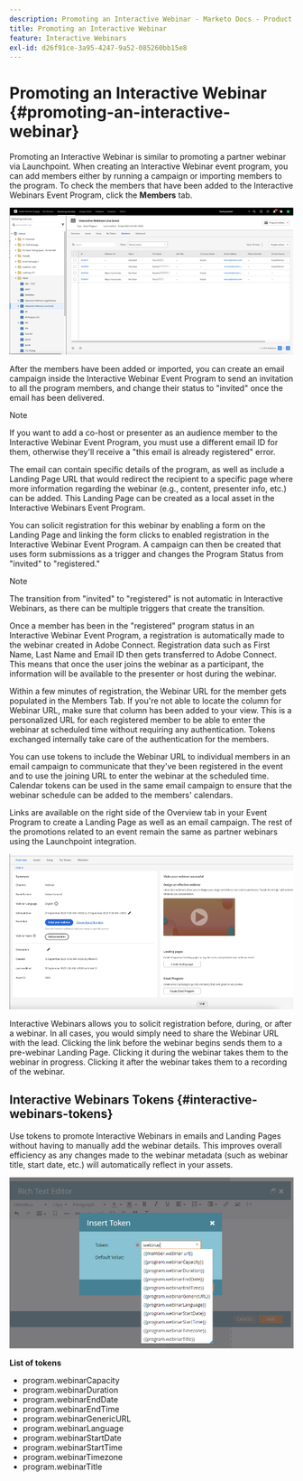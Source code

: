 ```yaml
---
description: Promoting an Interactive Webinar - Marketo Docs - Product Documentation
title: Promoting an Interactive Webinar
feature: Interactive Webinars
exl-id: d26f91ce-3a95-4247-9a52-085260bb15e8
---
```

# Promoting an Interactive Webinar {#promoting-an-interactive-webinar}

Promoting an Interactive Webinar is similar to promoting a partner webinar via Launchpoint. When creating an Interactive Webinar event program, you can add members either by running a campaign or importing members to the program. To check the members that have been added to the Interactive Webinars Event Program, click the **Members** tab.

![](assets/promoting-an-interactive-webinar-1.png)

After the members have been added or imported, you can create an email campaign inside the Interactive Webinar Event Program to send an invitation to all the program members, and change their status to "invited" once the email has been delivered.

>[!NOTE]
>
>If you want to add a co-host or presenter as an audience member to the Interactive Webinar Event Program, you must use a different email ID for them, otherwise they'll receive a "this email is already registered" error.

The email can contain specific details of the program, as well as include a Landing Page URL that would redirect the recipient to a specific page where more information regarding the webinar (e.g., content, presenter info, etc.) can be added. This Landing Page can be created as a local asset in the Interactive Webinars Event Program.

You can solicit registration for this webinar by enabling a form on the Landing Page and linking the form clicks to enabled registration in the Interactive Webinar Event Program. A campaign can then be created that uses form submissions as a trigger and changes the Program Status from "invited" to "registered."

>[!NOTE]
>
>The transition from "invited" to "registered" is not automatic in Interactive Webinars, as there can be multiple triggers that create the transition.

Once a member has been in the "registered" program status in an Interactive Webinar Event Program, a registration is automatically made to the webinar created in Adobe Connect. Registration data such as First Name, Last Name and Email ID then gets transferred to Adobe Connect. This means that once the user joins the webinar as a participant, the information will be available to the presenter or host during the webinar.

Within a few minutes of registration, the Webinar URL for the member gets populated in the Members Tab. If you're not able to locate the column for Webinar URL, make sure that column has been added to your view. This is a personalized URL for each registered member to be able to enter the webinar at scheduled time without requiring any authentication. Tokens exchanged internally take care of the authentication for the members.

You can use tokens to include the Webinar URL to individual members in an email campaign to communicate that they've been registered in the event and to use the joining URL to enter the webinar at the scheduled time. Calendar tokens can be used in the same email campaign to ensure that the webinar schedule can be added to the members' calendars.

Links are available on the right side of the Overview tab in your Event Program to create a Landing Page as well as an email campaign. The rest of the promotions related to an event remain the same as partner webinars using the Launchpoint integration.

![](assets/promoting-an-interactive-webinar-2.png)

Interactive Webinars allows you to solicit registration before, during, or after a webinar. In all cases, you would simply need to share the Webinar URL with the lead. Clicking the link before the webinar begins sends them to a pre-webinar Landing Page. Clicking it during the webinar takes them to the webinar in progress. Clicking it after the webinar takes them to a recording of the webinar.

## Interactive Webinars Tokens {#interactive-webinars-tokens}

Use tokens to promote Interactive Webinars in emails and Landing Pages without having to manually add the webinar details. This improves overall efficiency as any changes made to the webinar metadata (such as webinar title, start date, etc.) will automatically reflect in your assets.

![](assets/promoting-an-interactive-webinar-3.png)

**List of tokens**

* program.webinarCapacity
* program.webinarDuration
* program.webinarEndDate
* program.webinarEndTime
* program.webinarGenericURL
* program.webinarLanguage
* program.webinarStartDate
* program.webinarStartTime
* program.webinarTimezone
* program.webinarTitle
